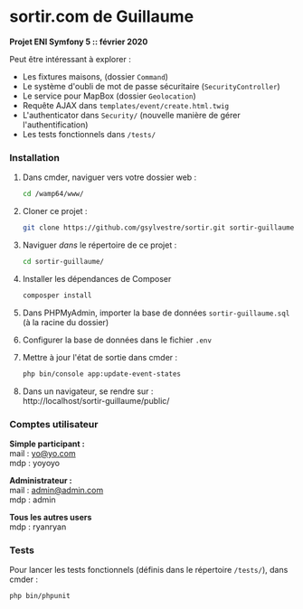 # sortir.com de Guillaume

**Projet ENI Symfony 5 :: février 2020**  

Peut être intéressant à explorer : 
- Les fixtures maisons, (dossier `Command`)
- Le système d'oubli de mot de passe sécuritaire (`SecurityController`)
- Le service pour MapBox (dossier `Geolocation`)
- Requête AJAX dans `templates/event/create.html.twig`
- L'authenticator dans `Security/` (nouvelle manière de gérer l'authentification)
- Les tests fonctionnels dans `/tests/`

### Installation

1. Dans cmder, naviguer vers votre dossier web : 
    ```bash
    cd /wamp64/www/
    ```
2. Cloner ce projet : 
    ```bash
    git clone https://github.com/gsylvestre/sortir.git sortir-guillaume
    ```
3. Naviguer _dans_ le répertoire de ce projet : 
    ```bash
    cd sortir-guillaume/
    ```
4. Installer les dépendances de Composer
    ```bash
    composper install
    ```
5. Dans PHPMyAdmin, importer la base de données `sortir-guillaume.sql` (à la racine du dossier)

6. Configurer la base de données dans le fichier `.env`  

7. Mettre à jour l'état de sortie dans cmder : 
    ```bash
    php bin/console app:update-event-states
    ```
8. Dans un navigateur, se rendre sur :  
http://localhost/sortir-guillaume/public/  

### Comptes utilisateur
**Simple participant :**   
mail : yo@yo.com  
mdp  : yoyoyo

**Administrateur :**   
mail : admin@admin.com  
mdp  : admin

**Tous les autres users**  
mdp : ryanryan

### Tests
Pour lancer les tests fonctionnels (définis dans le répertoire `/tests/`), dans cmder :  
```bash
php bin/phpunit
```